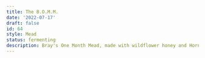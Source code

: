 ```yaml
---
title: The B.O.M.M.
date: '2022-07-17'
draft: false
id: 64
style: Mead
status: fermenting
description: Bray's One Month Mead, made with wildflower honey and Hornindal Kviek yeast. https://denardbrewing.com/blog/post/brays-one-month-mead/
---
```

